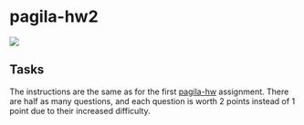 # pagila-hw2
[![](https://github.com/mlaugharn/pagila-hw2/workflows/tests/badge.svg)](https://github.com/mlaugharn/pagila-hw2/actions?query=workflow%3Atests)

## Tasks

The instructions are the same as for the first [pagila-hw](https://github.com/mlaugharn/pagila-hw) assignment.
There are half as many questions, and each question is worth 2 points instead of 1 point due to their increased difficulty.
